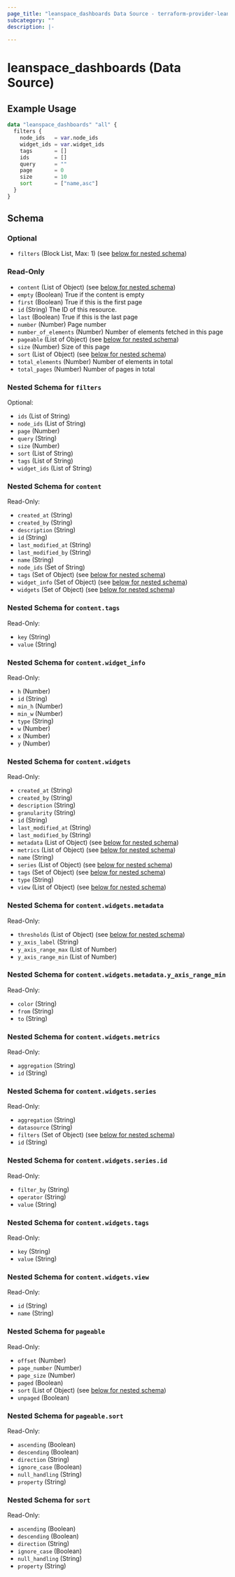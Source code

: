 ```yaml
---
page_title: "leanspace_dashboards Data Source - terraform-provider-leanspace"
subcategory: ""
description: |-
  
---
```


# leanspace_dashboards (Data Source)



## Example Usage

```terraform
data "leanspace_dashboards" "all" {
  filters {
    node_ids   = var.node_ids
    widget_ids = var.widget_ids
    tags       = []
    ids        = []
    query      = ""
    page       = 0
    size       = 10
    sort       = ["name,asc"]
  }
}
```

<!-- schema generated by tfplugindocs -->
## Schema

### Optional

- `filters` (Block List, Max: 1) (see [below for nested schema](#nestedblock--filters))

### Read-Only

- `content` (List of Object) (see [below for nested schema](#nestedatt--content))
- `empty` (Boolean) True if the content is empty
- `first` (Boolean) True if this is the first page
- `id` (String) The ID of this resource.
- `last` (Boolean) True if this is the last page
- `number` (Number) Page number
- `number_of_elements` (Number) Number of elements fetched in this page
- `pageable` (List of Object) (see [below for nested schema](#nestedatt--pageable))
- `size` (Number) Size of this page
- `sort` (List of Object) (see [below for nested schema](#nestedatt--sort))
- `total_elements` (Number) Number of elements in total
- `total_pages` (Number) Number of pages in total

<a id="nestedblock--filters"></a>
### Nested Schema for `filters`

Optional:

- `ids` (List of String)
- `node_ids` (List of String)
- `page` (Number)
- `query` (String)
- `size` (Number)
- `sort` (List of String)
- `tags` (List of String)
- `widget_ids` (List of String)


<a id="nestedatt--content"></a>
### Nested Schema for `content`

Read-Only:

- `created_at` (String)
- `created_by` (String)
- `description` (String)
- `id` (String)
- `last_modified_at` (String)
- `last_modified_by` (String)
- `name` (String)
- `node_ids` (Set of String)
- `tags` (Set of Object) (see [below for nested schema](#nestedobjatt--content--tags))
- `widget_info` (Set of Object) (see [below for nested schema](#nestedobjatt--content--widget_info))
- `widgets` (Set of Object) (see [below for nested schema](#nestedobjatt--content--widgets))

<a id="nestedobjatt--content--tags"></a>
### Nested Schema for `content.tags`

Read-Only:

- `key` (String)
- `value` (String)


<a id="nestedobjatt--content--widget_info"></a>
### Nested Schema for `content.widget_info`

Read-Only:

- `h` (Number)
- `id` (String)
- `min_h` (Number)
- `min_w` (Number)
- `type` (String)
- `w` (Number)
- `x` (Number)
- `y` (Number)


<a id="nestedobjatt--content--widgets"></a>
### Nested Schema for `content.widgets`

Read-Only:

- `created_at` (String)
- `created_by` (String)
- `description` (String)
- `granularity` (String)
- `id` (String)
- `last_modified_at` (String)
- `last_modified_by` (String)
- `metadata` (List of Object) (see [below for nested schema](#nestedobjatt--content--widgets--metadata))
- `metrics` (List of Object) (see [below for nested schema](#nestedobjatt--content--widgets--metrics))
- `name` (String)
- `series` (List of Object) (see [below for nested schema](#nestedobjatt--content--widgets--series))
- `tags` (Set of Object) (see [below for nested schema](#nestedobjatt--content--widgets--tags))
- `type` (String)
- `view` (List of Object) (see [below for nested schema](#nestedobjatt--content--widgets--view))

<a id="nestedobjatt--content--widgets--metadata"></a>
### Nested Schema for `content.widgets.metadata`

Read-Only:

- `thresholds` (List of Object) (see [below for nested schema](#nestedobjatt--content--widgets--metadata--thresholds))
- `y_axis_label` (String)
- `y_axis_range_max` (List of Number)
- `y_axis_range_min` (List of Number)

<a id="nestedobjatt--content--widgets--metadata--thresholds"></a>
### Nested Schema for `content.widgets.metadata.y_axis_range_min`

Read-Only:

- `color` (String)
- `from` (String)
- `to` (String)



<a id="nestedobjatt--content--widgets--metrics"></a>
### Nested Schema for `content.widgets.metrics`

Read-Only:

- `aggregation` (String)
- `id` (String)


<a id="nestedobjatt--content--widgets--series"></a>
### Nested Schema for `content.widgets.series`

Read-Only:

- `aggregation` (String)
- `datasource` (String)
- `filters` (Set of Object) (see [below for nested schema](#nestedobjatt--content--widgets--series--filters))
- `id` (String)

<a id="nestedobjatt--content--widgets--series--filters"></a>
### Nested Schema for `content.widgets.series.id`

Read-Only:

- `filter_by` (String)
- `operator` (String)
- `value` (String)



<a id="nestedobjatt--content--widgets--tags"></a>
### Nested Schema for `content.widgets.tags`

Read-Only:

- `key` (String)
- `value` (String)


<a id="nestedobjatt--content--widgets--view"></a>
### Nested Schema for `content.widgets.view`

Read-Only:

- `id` (String)
- `name` (String)




<a id="nestedatt--pageable"></a>
### Nested Schema for `pageable`

Read-Only:

- `offset` (Number)
- `page_number` (Number)
- `page_size` (Number)
- `paged` (Boolean)
- `sort` (List of Object) (see [below for nested schema](#nestedobjatt--pageable--sort))
- `unpaged` (Boolean)

<a id="nestedobjatt--pageable--sort"></a>
### Nested Schema for `pageable.sort`

Read-Only:

- `ascending` (Boolean)
- `descending` (Boolean)
- `direction` (String)
- `ignore_case` (Boolean)
- `null_handling` (String)
- `property` (String)



<a id="nestedatt--sort"></a>
### Nested Schema for `sort`

Read-Only:

- `ascending` (Boolean)
- `descending` (Boolean)
- `direction` (String)
- `ignore_case` (Boolean)
- `null_handling` (String)
- `property` (String)
